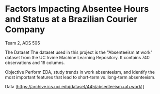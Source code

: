 # Factors Impacting Absentee Hours and Status at a Brazilian Courier Company

Team 2, ADS 505

The Dataset
The dataset used in this project is the "Absenteeism at work" dataset from the UC Irvine Machine Learning Repository. It contains 740 observations and 19 columns.

Objective
Perform EDA, study trends in work absenteeism, and identify the most important features that lead to short-term vs. long-term absenteeism.

Data
[https://archive.ics.uci.edu/dataset/445/absenteeism+at+work)]
